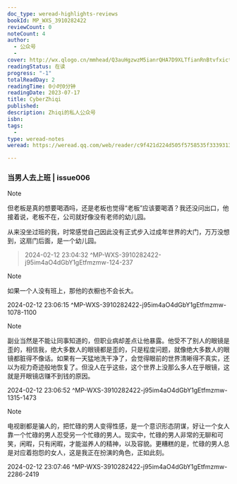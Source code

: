 ```yaml
---
doc_type: weread-highlights-reviews
bookId: MP_WXS_3910282422
reviewCount: 0
noteCount: 4
author:
  - 公众号
  - 
cover: http://wx.qlogo.cn/mmhead/Q3auHgzwzM5ianrQHA7D9XLTfianRnBtvfxictz4lQMX4JibcIuiaRoCc8g/0
readingStatus: 在读
progress: "-1"
totalReadDay: 2
readingTime: 0小时0分钟
readingDate: 2023-07-17
title: CyberZhiqi
published: 
description: Zhiqi的私人公众号
isbn: 
tags:
  - 
type: weread-notes
weread: https://weread.qq.com/web/reader/c9f421d224d505f5758535f33393130323832343232ca9

---
```



### 当男人去上班 | issue006

> [!NOTE] 
> 但老板是真的想要喝酒吗，还是老板也觉得“老板”应该要喝酒？我还没问出口，他接着说，老板不在，公司就好像没有老师的幼儿园。
   
   从来没坐过班的我，时常感觉自己因此没有正式步入过成年世界的大门，万万没想到，这扇门后面，是一个幼儿园。
> 
> 2024-02-12 23:04:32 ^MP-WXS-3910282422-j95im4aO4dGbY1gEtfmzmw-124-237

> [!NOTE] 
> 如果一个人没有班上，那他的衣橱也不会长大。
> 
> 2024-02-12 23:06:15 ^MP-WXS-3910282422-j95im4aO4dGbY1gEtfmzmw-1078-1100

> [!NOTE] 
> 副业当然是不能让同事知道的，但职业病却差点让他暴露。他受不了别人的眼镜是歪的，相信我，绝大多数人的眼镜都是歪的，只是程度问题，就像绝大多数人的眼镜都脏得不像话。如果有一天猛地洗干净了，会觉得眼前的世界清晰得不真实，还以为视力奇迹般地恢复了。但没人在乎这些，这个世界上没那么多人在乎眼镜，这就是开眼镜店赚不到钱的原因。
> 
> 2024-02-12 23:06:52 ^MP-WXS-3910282422-j95im4aO4dGbY1gEtfmzmw-1315-1473

> [!NOTE] 
> 电视剧都是骗人的，把忙碌的男人变得性感，是一个意识形态阴谋，好让一个女人靠一个忙碌的男人忍受另一个忙碌的男人。现实中，忙碌的男人非常的无聊和可笑，闲暇，只有闲暇，才能滋养人的精神，以及容貌。更糟糕的是，忙碌的男人总是对应着抱怨的女人，这是我正在扮演的角色，正如此刻。
> 
> 2024-02-12 23:07:46 ^MP-WXS-3910282422-j95im4aO4dGbY1gEtfmzmw-2286-2419

